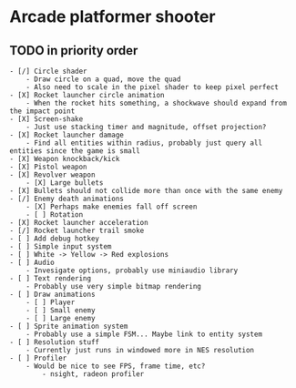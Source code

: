 # Arcade platformer shooter

## TODO in priority order
    - [/] Circle shader
        - Draw circle on a quad, move the quad
        - Also need to scale in the pixel shader to keep pixel perfect
    - [X] Rocket launcher circle animation
        - When the rocket hits something, a shockwave should expand from the impact point
    - [X] Screen-shake
        - Just use stacking timer and magnitude, offset projection?
    - [X] Rocket launcher damage 
        - Find all entities within radius, probably just query all entities since the game is small
    - [X] Weapon knockback/kick
    - [X] Pistol weapon
    - [X] Revolver weapon
        - [X] Large bullets
    - [X] Bullets should not collide more than once with the same enemy
    - [/] Enemy death animations
        - [X] Perhaps make enemies fall off screen
        - [ ] Rotation
    - [X] Rocket launcher acceleration
    - [/] Rocket launcher trail smoke
    - [ ] Add debug hotkey
    - [ ] Simple input system
    - [ ] White -> Yellow -> Red explosions
    - [ ] Audio
        - Invesigate options, probably use miniaudio library
    - [ ] Text rendering
        - Probably use very simple bitmap rendering
    - [ ] Draw animations
        - [ ] Player
        - [ ] Small enemy
        - [ ] Large enemy
    - [ ] Sprite animation system
        - Probably use a simple FSM... Maybe link to entity system
    - [ ] Resolution stuff
        - Currently just runs in windowed more in NES resolution
    - [ ] Profiler
        - Would be nice to see FPS, frame time, etc?
            - nsight, radeon profiler
